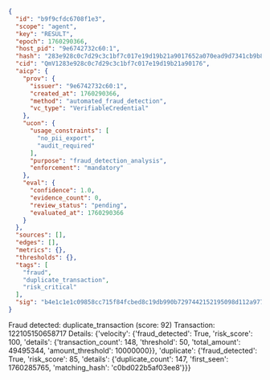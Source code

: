 ```json
{
  "id": "b9f9cfdc6708f1e3",
  "scope": "agent",
  "key": "RESULT",
  "epoch": 1760290366,
  "host_pid": "9e6742732c60:1",
  "hash": "283e928c0c7d29c3c1bf7c017e19d19b21a9017652a070ead9d7341cb9b889b5",
  "cid": "QmV1283e928c0c7d29c3c1bf7c017e19d19b21a90176",
  "aicp": {
    "prov": {
      "issuer": "9e6742732c60:1",
      "created_at": 1760290366,
      "method": "automated_fraud_detection",
      "vc_type": "VerifiableCredential"
    },
    "ucon": {
      "usage_constraints": [
        "no_pii_export",
        "audit_required"
      ],
      "purpose": "fraud_detection_analysis",
      "enforcement": "mandatory"
    },
    "eval": {
      "confidence": 1.0,
      "evidence_count": 0,
      "review_status": "pending",
      "evaluated_at": 1760290366
    }
  },
  "sources": [],
  "edges": [],
  "metrics": {},
  "thresholds": {},
  "tags": [
    "fraud",
    "duplicate_transaction",
    "risk_critical"
  ],
  "sig": "b4e1c1e1c09858cc715f84fcbed8c19db990b7297442152195098d112a977515"
}
```

Fraud detected: duplicate_transaction (score: 92)
Transaction: 122105150658717
Details: {'velocity': {'fraud_detected': True, 'risk_score': 100, 'details': {'transaction_count': 148, 'threshold': 50, 'total_amount': 49495344, 'amount_threshold': 10000000}}, 'duplicate': {'fraud_detected': True, 'risk_score': 85, 'details': {'duplicate_count': 147, 'first_seen': 1760285765, 'matching_hash': 'c0bd022b5af03ee8'}}}